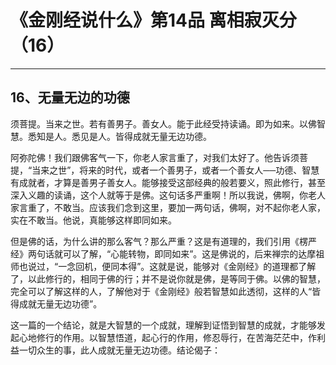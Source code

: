 # 《金刚经说什么》第14品 离相寂灭分（16）

------

## 16、无量无边的功德

须菩提。当来之世。若有善男子。善女人。能于此经受持读诵。即为如来。以佛智慧。悉知是人。悉见是人。皆得成就无量无边功德。

阿弥陀佛！我们跟佛客气一下，你老人家言重了，对我们太好了。他告诉须菩提，“当来之世”，将来的时代，或者一个善男子，或者一个善女人──功德、智慧有成就者，才算是善男子善女人。能够接受这部经典的般若要义，照此修行，甚至深入义趣的读诵，这个人就等于是佛。这句话多严重啊！所以我说，佛啊，你老人家言重了，不敢当。应该我们念到这里，要加一两句话，佛啊，对不起你老人家，实在不敢当。他说，真能够这样即同如来。

但是佛的话，为什么讲的那么客气？那么严重？这是有道理的，我们引用《楞严经》两句话就可以了解，“心能转物，即同如来”。这是佛说的，后来禅宗的达摩祖师也说过，“一念回机，便同本得”。这就是说，能够对《金刚经》的道理都了解了，以此修行的，相同于佛的行；并不是说你就是佛，是等同于佛。以佛的智慧，完全可以了解这样的人，了解他对于《金刚经》般若智慧如此透彻，这样的人“皆得成就无量无边功德”。

这一篇的一个结论，就是大智慧的一个成就，理解到证悟到智慧的成就，才能够发起心地修行的作用。以智慧悟道，起心行的作用，修忍辱行，在苦海茫茫中，作利益一切众生的事，此人成就无量无边功德。结论偈子：

